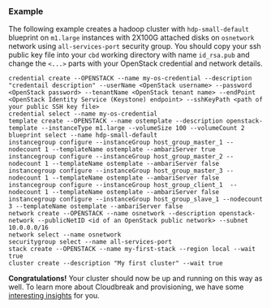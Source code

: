 ### Example

The following example creates a hadoop cluster with `hdp-small-default` blueprint on `m1.large` instances with 2X100G
 attached disks on `osnetwork` network using `all-services-port` security group. You should copy your ssh public key 
 file into your `cbd` working directory with name `id_rsa.pub` and change the `<...>` parts with your OpenStack 
 credential and network details.

```
credential create --OPENSTACK --name my-os-credential --description "credentail description" --userName <OpenStack username> --password <OpenStack password> --tenantName <OpenStack tenant name> --endPoint <OpenStack Identity Service (Keystone) endpoint> --sshKeyPath <path of your public SSH key file>
credential select --name my-os-credential
template create --OPENSTACK --name ostemplate --description openstack-template --instanceType m1.large --volumeSize 100 --volumeCount 2
blueprint select --name hdp-small-default
instancegroup configure --instanceGroup host_group_master_1 --nodecount 1 --templateName ostemplate --ambariServer true
instancegroup configure --instanceGroup host_group_master_2 --nodecount 1 --templateName ostemplate --ambariServer false
instancegroup configure --instanceGroup host_group_master_3 --nodecount 1 --templateName ostemplate --ambariServer false
instancegroup configure --instanceGroup host_group_client_1  --nodecount 1 --templateName ostemplate --ambariServer false
instancegroup configure --instanceGroup host_group_slave_1 --nodecount 3 --templateName ostemplate --ambariServer false
network create --OPENSTACK --name osnetwork --description openstack-network --publicNetID <id of an OpenStack public network> --subnet 10.0.0.0/16
network select --name osnetwork
securitygroup select --name all-services-port
stack create --OPENSTACK --name my-first-stack --region local --wait true
cluster create --description "My first cluster" --wait true
```

**Congratulations!** Your cluster should now be up and running on this way as well. To learn more about Cloudbreak and 
provisioning, we have some [interesting insights](operations.md) for you.
